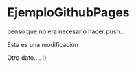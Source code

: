 # EjemploGithubPages

pensó que no era necesario hacer push....

Esta es una modificación

Otro dato....
:)
